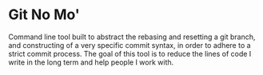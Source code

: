# Git No Mo'

Command line tool built to abstract the rebasing and resetting a git branch, and constructing of a very specific commit syntax, in order to adhere to a strict commit process. The goal of this tool is to reduce the lines of code I write in the long term and help people I work with.